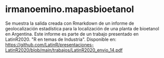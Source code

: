 # irmanoemino.mapasbioetanol
Se muestra la salida creada con Rmarkdown de un informe de geolocalización estadística para la localización de una planta de bioetanol en Argentina. Este informe es parte de un trabajo presentado en LatinR2020. "R en temas de Industria". Disponible en: https://github.com/LatinR/presentaciones-LatinR2020/blob/main/trabajos/LatinR2020_envio_14.pdf
